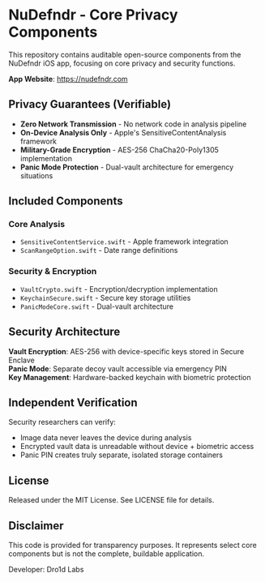 # NuDefndr - Core Privacy Components

This repository contains auditable open-source components from the NuDefndr iOS app, focusing on core privacy and security functions.

**App Website**: https://nudefndr.com

## Privacy Guarantees (Verifiable)

- **Zero Network Transmission** - No network code in analysis pipeline
- **On-Device Analysis Only** - Apple's SensitiveContentAnalysis framework  
- **Military-Grade Encryption** - AES-256 ChaCha20-Poly1305 implementation
- **Panic Mode Protection** - Dual-vault architecture for emergency situations

## Included Components

### Core Analysis
- `SensitiveContentService.swift` - Apple framework integration
- `ScanRangeOption.swift` - Date range definitions

### Security & Encryption  
- `VaultCrypto.swift` - Encryption/decryption implementation
- `KeychainSecure.swift` - Secure key storage utilities
- `PanicModeCore.swift` - Dual-vault architecture

## Security Architecture

**Vault Encryption**: AES-256 with device-specific keys stored in Secure Enclave  
**Panic Mode**: Separate decoy vault accessible via emergency PIN  
**Key Management**: Hardware-backed keychain with biometric protection  

## Independent Verification

Security researchers can verify:
- Image data never leaves the device during analysis
- Encrypted vault data is unreadable without device + biometric access  
- Panic PIN creates truly separate, isolated storage containers

## License

Released under the MIT License. See LICENSE file for details.

## Disclaimer

This code is provided for transparency purposes. It represents select core components but is not the complete, buildable application.

Developer: Dro1d Labs